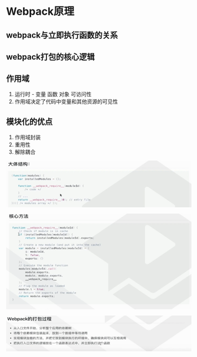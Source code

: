 # Webpack原理

## webpack与立即执行函数的关系

## webpack打包的核心逻辑



## 作用域

1. 运行时 -  变量 函数 对象 可访问性
2. 作用域决定了代码中变量和其他资源的可见性



## 模块化的优点

1. 作用域封装
2. 重用性
3. 解除耦合



![image-20210412143758290](webpack%E5%92%8Cgulp%E5%8E%9F%E7%90%86/image-20210412143758290.png)

![image-20210412143823411](webpack%E5%92%8Cgulp%E5%8E%9F%E7%90%86/image-20210412143823411.png)

![image-20210412144037678](webpack%E5%92%8Cgulp%E5%8E%9F%E7%90%86/image-20210412144037678.png)